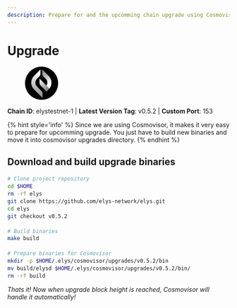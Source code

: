 ```yaml
---
description: Prepare for and the upcomming chain upgrade using Cosmovisor.
---
```


# Upgrade

<figure><img src="https://raw.githubusercontent.com/kj89/cosmos-images/main/logos/elys.png" alt=""><figcaption></figcaption></figure>

**Chain ID**: elystestnet-1 | **Latest Version Tag**: v0.5.2 | **Custom Port**: 153

{% hint style='info' %}
Since we are using Cosmovisor, it makes it very easy to prepare for upcomming upgrade.
You just have to build new binaries and move it into cosmovisor upgrades directory.
{% endhint %}

## Download and build upgrade binaries

```bash
# Clone project repository
cd $HOME
rm -rf elys
git clone https://github.com/elys-network/elys.git
cd elys
git checkout v0.5.2

# Build binaries
make build

# Prepare binaries for Cosmovisor
mkdir -p $HOME/.elys/cosmovisor/upgrades/v0.5.2/bin
mv build/elysd $HOME/.elys/cosmovisor/upgrades/v0.5.2/bin/
rm -rf build
```

*Thats it! Now when upgrade block height is reached, Cosmovisor will handle it automatically!*
